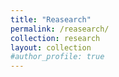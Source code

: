 ```yaml
---
title: "Reasearch"
permalink: /reasearch/
collection: research
layout: collection
#author_profile: true
---
```

